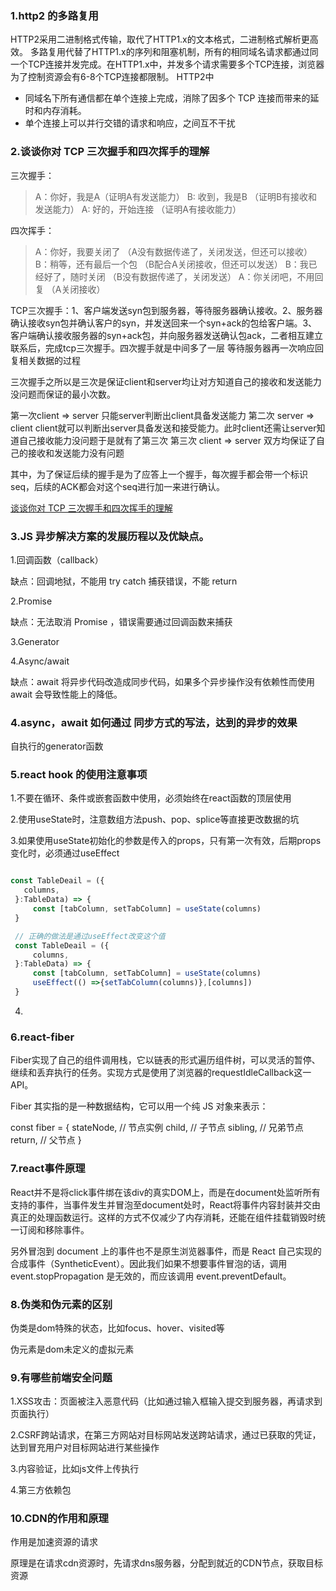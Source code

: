 ### 1.http2 的多路复用

  HTTP2采用二进制格式传输，取代了HTTP1.x的文本格式，二进制格式解析更高效。
  多路复用代替了HTTP1.x的序列和阻塞机制，所有的相同域名请求都通过同一个TCP连接并发完成。在HTTP1.x中，并发多个请求需要多个TCP连接，浏览器为了控制资源会有6-8个TCP连接都限制。
  HTTP2中

  - 同域名下所有通信都在单个连接上完成，消除了因多个 TCP 连接而带来的延时和内存消耗。
  - 单个连接上可以并行交错的请求和响应，之间互不干扰


### 2.谈谈你对 TCP 三次握手和四次挥手的理解

  三次握手：

  > A：你好，我是A（证明A有发送能力）
  > B: 收到，我是B （证明B有接收和发送能力）
  > A: 好的，开始连接 （证明A有接收能力）

  四次挥手：

  > A：你好，我要关闭了 （A没有数据传递了，关闭发送，但还可以接收）
  > B：稍等，还有最后一个包 （B配合A关闭接收，但还可以发送）
  > B：我已经好了，随时关闭 （B没有数据传递了，关闭发送）
  > A：你关闭吧，不用回复 （A关闭接收）


  TCP三次握手：1、客户端发送syn包到服务器，等待服务器确认接收。2、服务器确认接收syn包并确认客户的syn，并发送回来一个syn+ack的包给客户端。3、客户端确认接收服务器的syn+ack包，并向服务器发送确认包ack，二者相互建立联系后，完成tcp三次握手。四次握手就是中间多了一层 等待服务器再一次响应回复相关数据的过程

  三次握手之所以是三次是保证client和server均让对方知道自己的接收和发送能力没问题而保证的最小次数。

  第一次client => server 只能server判断出client具备发送能力
  第二次 server => client client就可以判断出server具备发送和接受能力。此时client还需让server知道自己接收能力没问题于是就有了第三次
  第三次 client => server 双方均保证了自己的接收和发送能力没有问题

  其中，为了保证后续的握手是为了应答上一个握手，每次握手都会带一个标识 seq，后续的ACK都会对这个seq进行加一来进行确认。

  [谈谈你对 TCP 三次握手和四次挥手的理解](https://github.com/Advanced-Frontend/Daily-Interview-Question/issues/15)


### 3.JS 异步解决方案的发展历程以及优缺点。

  1.回调函数（callback）

  缺点：回调地狱，不能用 try catch 捕获错误，不能 return

  2.Promise

  缺点：无法取消 Promise ，错误需要通过回调函数来捕获

  3.Generator

  4.Async/await

  缺点：await 将异步代码改造成同步代码，如果多个异步操作没有依赖性而使用 await 会导致性能上的降低。

### 4.async，await 如何通过 同步方式的写法，达到的异步的效果

  自执行的generator函数


### 5.react hook 的使用注意事项

 1.不要在循环、条件或嵌套函数中使用，必须始终在react函数的顶层使用

 2.使用useState时，注意数组方法push、pop、splice等直接更改数据的坑

 3.如果使用useState初始化的参数是传入的props，只有第一次有效，后期props变化时，必须通过useEffect

 ````js

 const TableDeail = ({
    columns,
  }:TableData) => {
      const [tabColumn, setTabColumn] = useState(columns) 
  }

  // 正确的做法是通过useEffect改变这个值
  const TableDeail = ({
      columns,
  }:TableData) => {
      const [tabColumn, setTabColumn] = useState(columns) 
      useEffect(() =>{setTabColumn(columns)},[columns])
  }

 ````

 4.


### 6.react-fiber

  Fiber实现了自己的组件调用栈，它以链表的形式遍历组件树，可以灵活的暂停、继续和丢弃执行的任务。实现方式是使用了浏览器的requestIdleCallback这一 API。

  Fiber 其实指的是一种数据结构，它可以用一个纯 JS 对象来表示：

  const fiber = {
      stateNode,    // 节点实例
      child,        // 子节点
      sibling,      // 兄弟节点
      return,       // 父节点
  }

### 7.react事件原理

  React并不是将click事件绑在该div的真实DOM上，而是在document处监听所有支持的事件，当事件发生并冒泡至document处时，React将事件内容封装并交由真正的处理函数运行。这样的方式不仅减少了内存消耗，还能在组件挂载销毁时统一订阅和移除事件。

  另外冒泡到 document 上的事件也不是原生浏览器事件，而是 React 自己实现的合成事件（SyntheticEvent）。因此我们如果不想要事件冒泡的话，调用 event.stopPropagation 是无效的，而应该调用 event.preventDefault。


### 8.伪类和伪元素的区别

  伪类是dom特殊的状态，比如focus、hover、visited等

  伪元素是dom未定义的虚拟元素

### 9.有哪些前端安全问题

  1.XSS攻击：页面被注入恶意代码（比如通过输入框输入提交到服务器，再请求到页面执行）

  2.CSRF跨站请求，在第三方网站对目标网站发送跨站请求，通过已获取的凭证，达到冒充用户对目标网站进行某些操作

  3.内容验证，比如js文件上传执行

  4.第三方依赖包

### 10.CDN的作用和原理

  作用是加速资源的请求

  原理是在请求cdn资源时，先请求dns服务器，分配到就近的CDN节点，获取目标资源
